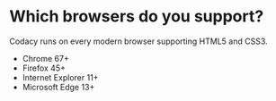 # Which browsers do you support?

Codacy runs on every modern browser supporting HTML5 and CSS3.

-   Chrome 67+
-   Firefox 45+
-   Internet Explorer 11+
-   Microsoft Edge 13+
